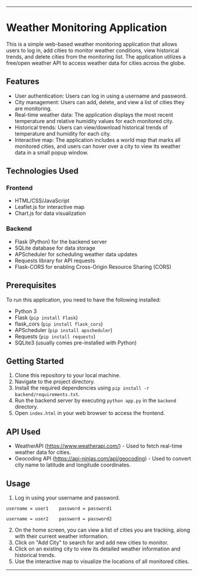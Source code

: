 ---

# Weather Monitoring Application

This is a simple web-based weather monitoring application that allows users to log in, add cities to monitor weather conditions, view historical trends, and delete cities from the monitoring list. The application utilizes a free/open weather API to access weather data for cities across the globe.

## Features

- User authentication: Users can log in using a username and password.
- City management: Users can add, delete, and view a list of cities they are monitoring.
- Real-time weather data: The application displays the most recent temperature and relative humidity values for each monitored city.
- Historical trends: Users can view/download historical trends of temperature and humidity for each city.
- Interactive map: The application includes a world map that marks all monitored cities, and users can hover over a city to view its weather data in a small popup window.

## Technologies Used

### Frontend
- HTML/CSS/JavaScript
- Leaflet.js for interactive map
- Chart.js for data visualization

### Backend
- Flask (Python) for the backend server
- SQLite database for data storage
- APScheduler for scheduling weather data updates
- Requests library for API requests
- Flask-CORS for enabling Cross-Origin Resource Sharing (CORS)

## Prerequisites

To run this application, you need to have the following installed:

- Python 3
- Flask (`pip install Flask`)
- flask_cors (`pip install flask_cors`)
- APScheduler (`pip install apscheduler`)
- Requests (`pip install requests`)
- SQLite3 (usually comes pre-installed with Python)

## Getting Started

1. Clone this repository to your local machine.
2. Navigate to the project directory.
3. Install the required dependencies using `pip install -r backend/requirements.txt`.
4. Run the backend server by executing `python app.py` in the `backend` directory.
5. Open `index.html` in your web browser to access the frontend.

## API Used

- WeatherAPI (https://www.weatherapi.com/) - Used to fetch real-time weather data for cities.
- Geocoding API (https://api-ninjas.com/api/geocoding) - Used to convert city name to latitude and longitude coordinates.

## Usage

1. Log in using your username and password. 
```
username = user1    password = password1

username = user2    password = password2
```
2. On the home screen, you can view a list of cities you are tracking, along with their current weather information.
3. Click on "Add City" to search for and add new cities to monitor.
4. Click on an existing city to view its detailed weather information and historical trends.
5. Use the interactive map to visualize the locations of all monitored cities.

---